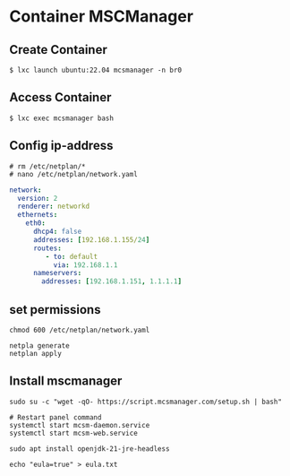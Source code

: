 # Container MSCManager
## Create Container
~~~
$ lxc launch ubuntu:22.04 mcsmanager -n br0
~~~
## Access Container
~~~
$ lxc exec mcsmanager bash
~~~
## Config ip-address
~~~
# rm /etc/netplan/*
# nano /etc/netplan/network.yaml
~~~
~~~yaml
network:
  version: 2
  renderer: networkd
  ethernets:
    eth0:
      dhcp4: false
      addresses: [192.168.1.155/24]
      routes:
         - to: default
           via: 192.168.1.1
      nameservers:
        addresses: [192.168.1.151, 1.1.1.1]
~~~ 
## set permissions
~~~
chmod 600 /etc/netplan/network.yaml

netpla generate
netplan apply 
~~~
## Install mscmanager
~~~
sudo su -c "wget -qO- https://script.mcsmanager.com/setup.sh | bash"

# Restart panel command  
systemctl start mcsm-daemon.service  
systemctl start mcsm-web.service

sudo apt install openjdk-21-jre-headless

echo "eula=true" > eula.txt
~~~
<!--stackedit_data:
eyJoaXN0b3J5IjpbMjA3ODMyMDEzNSwzMzU5NDM3MjYsLTYzMz
Q5Mjk3OCwtMTk4OTc2Mjk5OCwyMDI0NTI4MzIxLC0yMDI4OTk4
MjU1XX0=
-->
